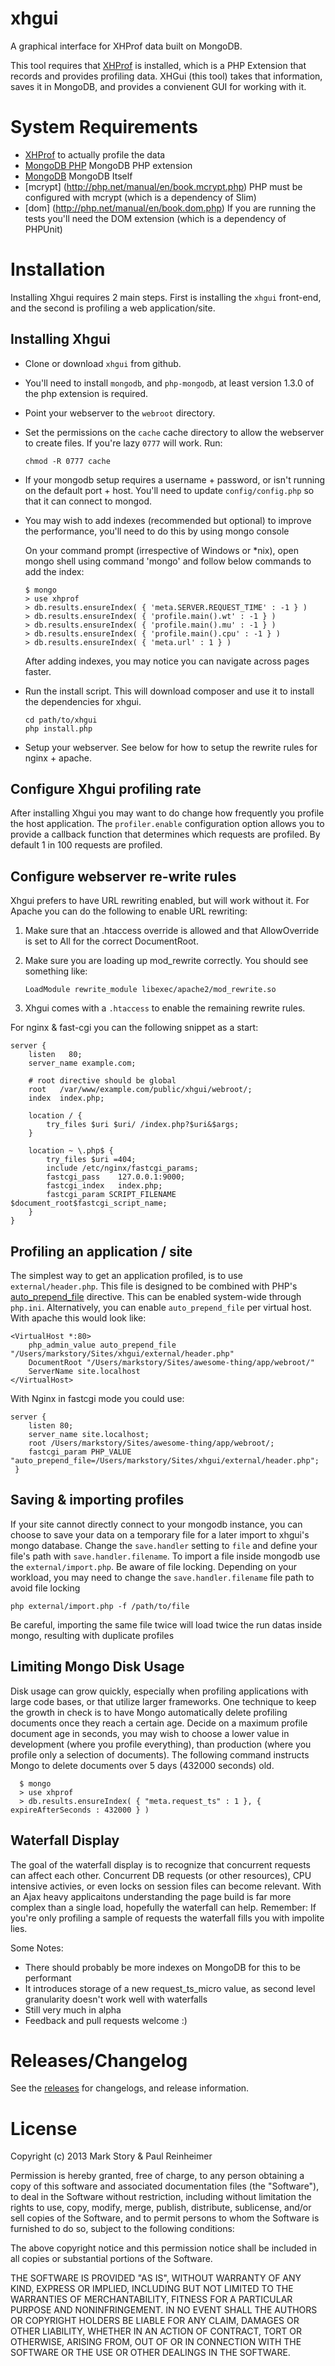 xhgui
=====

A graphical interface for XHProf data built on MongoDB.

This tool requires that [XHProf](http://pecl.php.net/package/xhprof) is
installed, which is a PHP Extension that records and provides profiling data.
XHGui (this tool) takes that information, saves it in MongoDB, and provides
a convienent GUI for working with it.


System Requirements
===================

 * [XHProf](http://pecl.php.net/package/xhprof) to actually profile the data
 * [MongoDB PHP](http://pecl.php.net/package/mongo) MongoDB PHP extension
 * [MongoDB](http://www.mongodb.org/) MongoDB Itself
 * [mcrypt] (http://php.net/manual/en/book.mcrypt.php) PHP must be configured
   with mcrypt (which is a dependency of Slim)
 * [dom] (http://php.net/manual/en/book.dom.php) If you are running the tests
   you'll need the DOM extension (which is a dependency of PHPUnit)


Installation
============

Installing Xhgui requires 2 main steps. First is installing the `xhgui`
front-end, and the second is profiling a web application/site.


Installing Xhgui
----------------

* Clone or download `xhgui` from github.
* You'll need to install `mongodb`, and `php-mongodb`, at least version 1.3.0
  of the php extension is required.
* Point your webserver to the `webroot` directory.
* Set the permissions on the `cache` cache directory to allow the webserver to
  create files.  If you're lazy `0777` will work. Run:

  ```
  chmod -R 0777 cache
  ```

* If your mongodb setup requires a username + password, or isn't running on the
  default port + host.  You'll need to update `config/config.php` so that it
  can connect to mongod.
* You may wish to add indexes (recommended but optional) to improve the
  performance, you'll need to do this by using mongo console

  On your command prompt (irrespective of Windows or \*nix), open mongo shell
  using command 'mongo' and follow below  commands to add the index:
  
  ```
  $ mongo
  > use xhprof
  > db.results.ensureIndex( { 'meta.SERVER.REQUEST_TIME' : -1 } )
  > db.results.ensureIndex( { 'profile.main().wt' : -1 } )
  > db.results.ensureIndex( { 'profile.main().mu' : -1 } )
  > db.results.ensureIndex( { 'profile.main().cpu' : -1 } )
  > db.results.ensureIndex( { 'meta.url' : 1 } )
  ```

  After adding indexes, you may notice you can navigate across pages faster.
* Run the install script. This will download composer and use it to install the
  dependencies for xhgui.

    ```
    cd path/to/xhgui
    php install.php
    ```

* Setup your webserver. See below for how to setup the rewrite rules for nginx + apache.

Configure Xhgui profiling rate
-------------------------------

After installing Xhgui you may want to do change how frequently you profile the
host application. The `profiler.enable` configuration option allows you to
provide a callback function that determines which requests are profiled. By
default 1 in 100 requests are profiled.

Configure webserver re-write rules
----------------------------------

Xhgui prefers to have URL rewriting enabled, but will work without it.
For Apache you can do the following to enable URL rewriting:

1. Make sure that an .htaccess override is allowed and that AllowOverride is
   set to All for the correct DocumentRoot.
2. Make sure you are loading up mod_rewrite correctly. You should see something like:

    ```
    LoadModule rewrite_module libexec/apache2/mod_rewrite.so
    ```

3. Xhgui comes with a `.htaccess` to enable the remaining rewrite rules.

For nginx & fast-cgi you can the following snippet as a start:

```
server {
    listen   80;
    server_name example.com;

    # root directive should be global
    root   /var/www/example.com/public/xhgui/webroot/;
    index  index.php;

    location / {
        try_files $uri $uri/ /index.php?$uri&$args;
    }

    location ~ \.php$ {
        try_files $uri =404;
        include /etc/nginx/fastcgi_params;
        fastcgi_pass    127.0.0.1:9000;
        fastcgi_index   index.php;
        fastcgi_param SCRIPT_FILENAME $document_root$fastcgi_script_name;
    }
}
```


Profiling an application / site
-------------------------------

The simplest way to get an application profiled, is to use
`external/header.php`.  This file is designed to be combined with PHP's
[auto_prepend_file](http://www.php.net/manual/en/ini.core.php#ini.auto-prepend-file)
directive. This can be enabled system-wide through `php.ini`. Alternatively,
you can enable `auto_prepend_file` per virtual host. With apache this would
look like:

    <VirtualHost *:80>
        php_admin_value auto_prepend_file "/Users/markstory/Sites/xhgui/external/header.php"
        DocumentRoot "/Users/markstory/Sites/awesome-thing/app/webroot/"
        ServerName site.localhost
    </VirtualHost>

With Nginx in fastcgi mode you could use:

    server {
        listen 80;
        server_name site.localhost;
        root /Users/markstory/Sites/awesome-thing/app/webroot/;
        fastcgi_param PHP_VALUE "auto_prepend_file=/Users/markstory/Sites/xhgui/external/header.php";
     }

Saving & importing profiles
---------------------------

If your site cannot directly connect to your mongodb instance, you can choose
to save your data on a temporary file for a later import to xhgui's mongo
database.  Change the `save.handler` setting to `file` and define your file's
path with `save.handler.filename`.  To import a file inside mongodb use the
`external/import.php`. Be aware of file locking. Depending on your workload, 
you may need to change the `save.handler.filename` file path to avoid file locking


```
php external/import.php -f /path/to/file
```

Be careful, importing the same file twice will load twice the run datas inside
mongo, resulting with duplicate profiles


Limiting Mongo Disk Usage 
-------------------------

Disk usage can grow quickly, especially when profiling applications with large
code bases, or that utilize larger frameworks. One technique to keep the growth
in check is to have Mongo automatically delete profiling documents once they
reach a certain age. Decide on a maximum profile document age in seconds, you
may wish to choose a lower value in development (where you profile everything),
than production (where you profile only a selection of documents). The
following command instructs Mongo to delete documents over 5 days (432000
seconds) old.

      $ mongo
      > use xhprof
      > db.results.ensureIndex( { "meta.request_ts" : 1 }, { expireAfterSeconds : 432000 } )

Waterfall Display
-----------------

The goal of the waterfall display is to recognize that concurrent requests can
affect each other. Concurrent DB requests (or other resources), CPU intensive
activies, or even locks on session files can become relevant. With an Ajax
heavy applicaitons understanding the page build is far more complex than
a single load, hopefully the waterfall can help. Remember: If you're only
profiling a sample of requests the waterfall fills you with impolite lies. 

Some Notes:

 * There should probably be more indexes on MongoDB for this to be performant
 * It introduces storage of a new request_ts_micro value, as second level
   granularity doesn't work well with waterfalls
 * Still very much in alpha
 * Feedback and pull requests welcome :)

Releases/Changelog
==================

See the [releases](https://github.com/preinheimer/xhgui/releases) for changelogs,
and release information.

License
=======

Copyright (c) 2013 Mark Story & Paul Reinheimer

Permission is hereby granted, free of charge, to any person obtaining a copy of this software and associated documentation files (the "Software"), to deal in the Software without restriction, including without limitation the rights to use, copy, modify, merge, publish, distribute, sublicense, and/or sell copies of the Software, and to permit persons to whom the Software is furnished to do so, subject to the following conditions:

The above copyright notice and this permission notice shall be included in all copies or substantial portions of the Software.

THE SOFTWARE IS PROVIDED "AS IS", WITHOUT WARRANTY OF ANY KIND, EXPRESS OR IMPLIED, INCLUDING BUT NOT LIMITED TO THE WARRANTIES OF MERCHANTABILITY, FITNESS FOR A PARTICULAR PURPOSE AND NONINFRINGEMENT. IN NO EVENT SHALL THE AUTHORS OR COPYRIGHT HOLDERS BE LIABLE FOR ANY CLAIM, DAMAGES OR OTHER LIABILITY, WHETHER IN AN ACTION OF CONTRACT, TORT OR OTHERWISE, ARISING FROM, OUT OF OR IN CONNECTION WITH THE SOFTWARE OR THE USE OR OTHER DEALINGS IN THE SOFTWARE.
